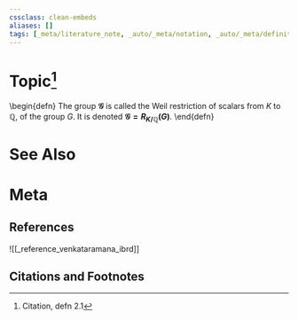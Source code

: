 ```yaml
---
cssclass: clean-embeds
aliases: []
tags: [_meta/literature_note, _auto/_meta/notation, _auto/_meta/definition, _reference/venkataramana_ibrd]
---
```

# Topic[^1]
\begin{defn} The  group **${\mathcal G}$** is called  the Weil restriction
of  scalars  from  $K$ to  $\mathbb{Q}$,  of  the  group  $G$. It  is  denoted
**${\mathcal G}=R_{K/\mathbb{Q}}(G)$**.
\end{defn}

# See Also

# Meta
## References
![[_reference_venkataramana_ibrd]]


## Citations and Footnotes
[^1]: Citation, defn 2.1